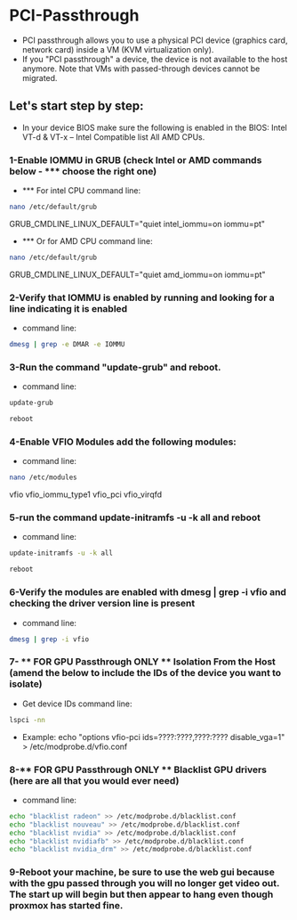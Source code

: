 # PCI-Passthrough
* PCI passthrough allows you to use a physical PCI device (graphics card, network card) inside a VM (KVM virtualization only).
* If you "PCI passthrough" a device, the device is not available to the host anymore. Note that VMs with passed-through devices cannot be migrated.
## Let's start step by step:
* In your device BIOS make sure the following is enabled in the BIOS: Intel VT-d & VT-x – Intel Compatible list All AMD CPUs.
### 1-Enable IOMMU in GRUB (check Intel or AMD commands below - *** choose the right one)
* *** For intel CPU command line: 
```bash
nano /etc/default/grub
```
GRUB_CMDLINE_LINUX_DEFAULT="quiet intel_iommu=on iommu=pt"

* *** Or for AMD CPU command line:
```bash
nano /etc/default/grub
```
GRUB_CMDLINE_LINUX_DEFAULT="quiet amd_iommu=on iommu=pt"
### 2-Verify that IOMMU is enabled by running and looking for a line indicating it is enabled
* command line:
```bash
dmesg | grep -e DMAR -e IOMMU
```
### 3-Run the command "update-grub" and reboot.
* command line:
```bash
update-grub
```
```bash
reboot
```
### 4-Enable VFIO Modules add the following modules:
* command line:
```bash
nano /etc/modules
```
vfio
vfio_iommu_type1
vfio_pci
vfio_virqfd
### 5-run the command update-initramfs -u -k all and reboot
* command line:
```bash
update-initramfs -u -k all
```
```bash
reboot
```
### 6-Verify the modules are enabled with dmesg | grep -i vfio and checking the driver version line is present
* command line:
```bash
dmesg | grep -i vfio
```
### 7- ** FOR GPU Passthrough ONLY ** Isolation From the Host (amend the below to include the IDs of the device you want to isolate)
* Get device IDs command line:
```bash
lspci -nn
```
* Example:
echo "options vfio-pci ids=????:????,????:???? disable_vga=1" > /etc/modprobe.d/vfio.conf
### 8-** FOR GPU Passthrough ONLY ** Blacklist GPU drivers (here are all that you would ever need)
* command line:
```bash
echo "blacklist radeon" >> /etc/modprobe.d/blacklist.conf 
echo "blacklist nouveau" >> /etc/modprobe.d/blacklist.conf 
echo "blacklist nvidia" >> /etc/modprobe.d/blacklist.conf 
echo "blacklist nvidiafb" >> /etc/modprobe.d/blacklist.conf
echo "blacklist nvidia_drm" >> /etc/modprobe.d/blacklist.conf 
```
### 9-Reboot your machine, be sure to use the web gui because with the gpu passed through you will no longer get video out. The start up will begin but then appear to hang even though proxmox has started fine.
